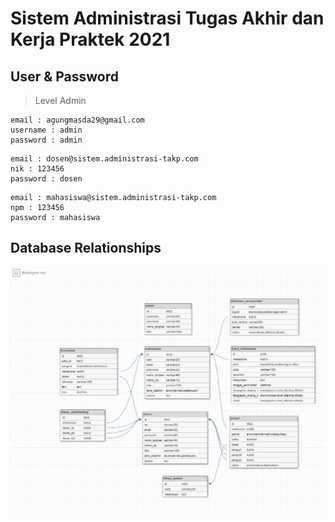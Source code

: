 # Sistem Administrasi Tugas Akhir dan Kerja Praktek 2021

## User & Password

> Level Admin

```text
email : agungmasda29@gmail.com
username : admin
password : admin
```

```text
email : dosen@sistem.administrasi-takp.com
nik : 123456
password : dosen
```

```text
email : mahasiswa@sistem.administrasi-takp.com
npm : 123456
password : mahasiswa
```

## Database Relationships

![Database Design](database.png)